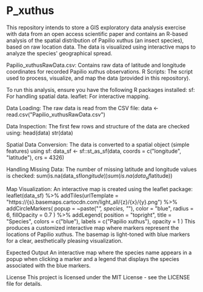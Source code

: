 # P_xuthus
This repository intends to store a GIS exploratory data analysis exercise with data from an open access scientific paper and contains an R-based analysis of the spatial distribution of Papilio xuthus (an insect species), based on raw location data. The data is visualized using interactive maps to analyze the species' geographical spread.

Papilio_xuthusRawData.csv: Contains raw data of latitude and longitude coordinates for recorded Papilio xuthus observations.
R Scripts: The script used to process, visualize, and map the data (provided in this repository).

To run this analysis, ensure you have the following R packages installed:
sf: For handling spatial data.
leaflet: For interactive mapping.

Data Loading: The raw data is read from the CSV file:
data <- read.csv("Papilio_xuthusRawData.csv")

Data Inspection: The first few rows and structure of the data are checked using:
head(data)
str(data)

Spatial Data Conversion: The data is converted to a spatial object (simple features) using sf:
data_sf <- sf::st_as_sf(data, coords = c("longitude", "latitude"), crs = 4326)

Handling Missing Data: The number of missing latitude and longitude values is checked:
sum(is.na(data_sf$longitude))  
sum(is.na(data_sf$latitude))   

Map Visualization: An interactive map is created using the leaflet package:
leaflet(data_sf) %>%
addTiles(urlTemplate = "https://{s}.basemaps.cartocdn.com/light_all/{z}/{x}/{y}.png") %>%
addCircleMarkers(
  popup = ~paste("<i>", species, "</i>"),
  color = "blue",
  radius = 6,
  fillOpacity = 0.7
) %>%
addLegend(
  position = "topright",
  title = "Species", 
  colors = c("blue"), 
  labels = c("Papilio xuthus"),
  opacity = 1
)
This produces a customized interactive map where markers represent the locations of Papilio xuthus. The basemap is light-toned with blue markers for a clear, aesthetically pleasing visualization.

Expected Output
An interactive map where the species name appears in a popup when clicking a marker and a legend that displays the species associated with the blue markers.

License
This project is licensed under the MIT License - see the LICENSE file for details.
